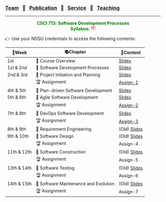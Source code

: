 ### [Team](stamlab.md) &nbsp;&nbsp;🌴&nbsp;&nbsp; [Publication](publications.md) &nbsp;&nbsp;🌴&nbsp;&nbsp; [Service](services.md) &nbsp;&nbsp;🌴&nbsp;&nbsp; [Teaching](teaching.md)
***
<style type="text/css">
.center{
  text-align:center; 
  display:block;
}
.centerImg {
  display: block;
  margin-left: 170px;  
}
</style>

<p class="center" style="color:green;">
<b>CSCI 713: Software Development Processes</b> <br>
<b>Syllabus: <a href="teaching/syllabus/713SDP.pdf" target="_blank"><img src="assets/img/pdficon.png" width="15" height="15"></a></b> 
</p>
👉 Use your NDSU credentials to access the following contents:

| 📅Week      | 📚Chapter                             | 📁Content                                                                                                                                                                          | 
|-------------|---------------------------------------|------------------------------------------------------------------------------------------------------------------------------------------------------------------------------------|
| 1st         | 🔖 Course Overview                    | <a href="https://docs.google.com/presentation/d/1UIrjQ6yi5ytBJATXIjBz4rrx4p9TMpu-cjUzvg-jzFU/edit?usp=sharing" target="_blank">Slides</a>                                          |
| 1st & 2nd   | 🔖 Software Development Processes     | <a href="https://docs.google.com/presentation/d/1xmyOZ0OL-KlCqQTVQGVrmrPxFsoqG4HfLqyupNkMmoQ/edit?usp=sharing" target="_blank">Slides</a>                                          |
| 2nd & 3rd   | 🔖 Project Initiation and Planning    | <a href="https://docs.google.com/presentation/d/1O3vJXh2sZequb0sPPb8fLDvoYdnBtJjVMkkbo7ZFVxU/edit?usp=sharing" target="_blank">Slides</a>                                          |
|             | 🏆 Assignment                         | <a href="https://docs.google.com/document/d/13UyyI88Wv_f6qSsLirgPhHzEf0I-x4AbjXJQfnhpKfo/edit?usp=sharing" target="_blank">Assign-1</a>                                            |
| 4th & 5th   | 🔖 Plan-driven Software Development   | <a href="https://docs.google.com/presentation/d/1Zs-t5Nx76M8NLe6C9Y4WsS4TG0vKAPQFICgM91hMEJ8/edit?usp=sharing" target="_blank">Slides</a>                                          |
| 5th & 6th   | 🔖 Agile Software Development         | <a href="https://docs.google.com/presentation/d/1ZBm9-Xv9yAi_3A4urGVE8rPu0vPEgs4eslYd2i-buGE/edit?usp=sharing" target="_blank">Slides</a>                                          |
|             | 🏆 Assignment                         | <a href="https://docs.google.com/document/d/1SS7TylUzCdWzeD-bJ3L2bJbYnhgTCXQXoC_Une4jaq4/edit?usp=sharing" target="_blank">Assign-2</a>                                            |
| 7th & 8th   | 🔖 DevOps Software Development        | <a href="https://docs.google.com/presentation/d/180I6UlddapXlS3OZoGpp9XQfyTEmkZlnxlzEKL-j3Pk/edit?usp=sharing" target="_blank">Slides</a>                                          |
|             | 🏆 Assignment                         | <a href="https://docs.google.com/document/d/10RDqB_cDXBDRXBktjIgtQ10PridGrLAvkyWMhSLs5lI/edit?usp=sharing" target="_blank">Assign-3</a>                                            |
| 8th & 9th   | 🔖 Requirement Engineering            | (Old) <a href="https://docs.google.com/presentation/d/17rs4EbgEI3K0Z09eEp4DYyX7ozaVU0sR/edit?usp=sharing&ouid=106022466401562746878&rtpof=true&sd=true" target="_blank">Slides</a> |
| 9th & 10th  | 🔖 Software Design                    | (Old) <a href="https://docs.google.com/presentation/d/1DDhcgmjHp3bkZUJXJbyx2j22uiZ-SUfS/edit?usp=sharing&ouid=106022466401562746878&rtpof=true&sd=true" target="_blank">Slides</a> |
|             | 🏆 Assignment                         | Assign-4                                                                                                                                                                           |
| 11th & 12th | 🔖 Software Construction              | (Old) <a href="https://docs.google.com/presentation/d/1GolP87U8G59vnh3dnhzzUeity4_uQirE/edit?usp=sharing&ouid=106022466401562746878&rtpof=true&sd=true" target="_blank">Slides</a> |
|             | 🏆 Assignment                         | Assign-5                                                                                                                                                                           |
| 13th & 14th | 🔖 Software Testing                   | (Old) <a href="https://docs.google.com/presentation/d/1DyMzB3fcfjlEvasJj4IfvWui8SiVk7e5/edit?usp=sharing&ouid=106022466401562746878&rtpof=true&sd=true" target="_blank">Slides</a> |
|             | 🏆 Assignment                         | Assign-6                                                                                                                                                                           |
| 14th & 15th | 🔖 Software Maintenance and Evolution | (Old) <a href="https://docs.google.com/presentation/d/1YugIkIw0jFYpE_NooCB-c4-4JjJvLweL/edit?usp=sharing&ouid=106022466401562746878&rtpof=true&sd=true" target="_blank">Slides</a>                     |
|             | 🏆 Assignment                         | Assign-7                                                                                                                                                                           |

